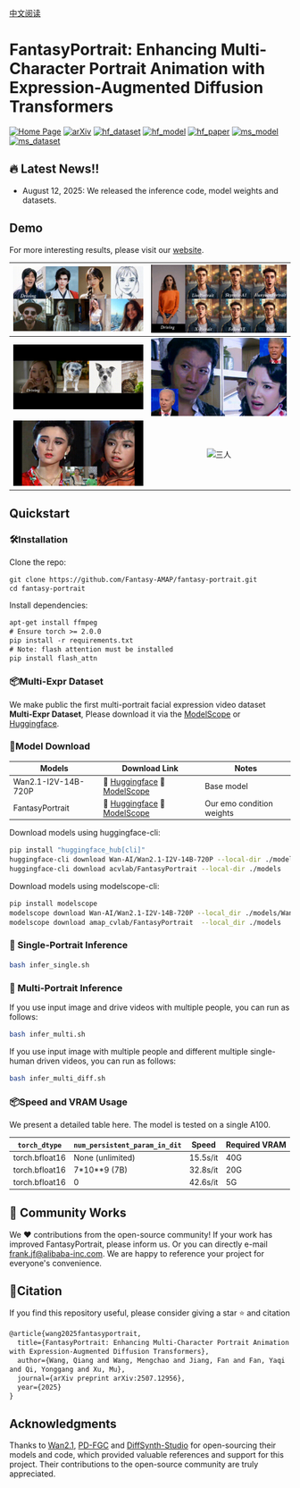 [中文阅读](./README_zh.md)
# FantasyPortrait: Enhancing Multi-Character Portrait Animation with Expression-Augmented Diffusion Transformers

[![Home Page](https://img.shields.io/badge/Project-FantasyPortrait-blue.svg)](https://fantasy-amap.github.io/fantasy-portrait/)
[![arXiv](https://img.shields.io/badge/Arxiv-2507.12956-b31b1b.svg?logo=arXiv)](https://arxiv.org/abs/2507.12956)
[![hf_dataset](https://img.shields.io/badge/🤗%20Dataset-FantasyPortrait-yellow.svg)](https://huggingface.co/datasets/acvlab/FantasyPortrait-Multi-Expr)
[![hf_model](https://img.shields.io/badge/🤗%20Model-FantasyPortrait-green.svg)](https://huggingface.co/acvlab/FantasyPortrait)
[![hf_paper](https://img.shields.io/badge/🤗-FantasyPortrait-red.svg)](https://huggingface.co/papers/2507.12956)
[![ms_model](https://img.shields.io/badge/ModelScope-Model-9cf.svg)](https://modelscope.cn/models/amap_cvlab/FantasyPortrait)
[![ms_dataset](https://img.shields.io/badge/ModelScope-Dataset-ff69b4.svg)](https://www.modelscope.cn/datasets/amap_cvlab/FantasyPortrait-Multi-Expr)

## 🔥 Latest News!!
* August 12, 2025: We released the inference code, model weights and datasets.

## Demo
For more interesting results, please visit our [website](https://fantasy-amap.github.io/fantasy-portrait/).

| ![单人示例](./assert/demo/danren_1.gif) | ![对比](./assert/demo/duibi.gif) |
| :---: | :---: |
| ![动物](./assert/demo/dongwu.gif) | ![双人1](./assert/demo/shuangren_1.gif) |
| ![双人2](./assert/demo/shuangren_2.gif) | ![三人](./assert/demo/sanren.gif) |


## Quickstart
### 🛠️Installation

Clone the repo:

```
git clone https://github.com/Fantasy-AMAP/fantasy-portrait.git
cd fantasy-portrait
```

Install dependencies:
```
apt-get install ffmpeg
# Ensure torch >= 2.0.0
pip install -r requirements.txt
# Note: flash attention must be installed
pip install flash_attn
```

### 📦Multi-Expr Dataset
We make public the first multi-portrait facial expression video dataset **Multi-Expr Dataset**, Please download it via the [ModelScope](https://www.modelscope.cn/datasets/amap_cvlab/FantasyPortrait-Multi-Expr) or [Huggingface](https://huggingface.co/datasets/acvlab/FantasyPortrait-Multi-Expr).

### 🧱Model Download
| Models        |                       Download Link                                           |    Notes                      |
| --------------|-------------------------------------------------------------------------------|-------------------------------|
| Wan2.1-I2V-14B-720P  |      🤗 [Huggingface](https://huggingface.co/Wan-AI/Wan2.1-I2V-14B-720P)    🤖 [ModelScope](https://www.modelscope.cn/models/Wan-AI/Wan2.1-I2V-14B-720P)     | Base model
| FantasyPortrait      |      🤗 [Huggingface](https://huggingface.co/acvlab/FantasyPortrait/)     🤖 [ModelScope](https://www.modelscope.cn/models/amap_cvlab/FantasyPortrait/)         | Our emo condition weights

Download models using huggingface-cli:
``` sh
pip install "huggingface_hub[cli]"
huggingface-cli download Wan-AI/Wan2.1-I2V-14B-720P --local-dir ./models/Wan2.1-I2V-14B-720P
huggingface-cli download acvlab/FantasyPortrait --local-dir ./models
```

Download models using modelscope-cli:
``` sh
pip install modelscope
modelscope download Wan-AI/Wan2.1-I2V-14B-720P --local_dir ./models/Wan2.1-I2V-14B-720P
modelscope download amap_cvlab/FantasyPortrait  --local_dir ./models
```

### 🔑 Single-Portrait Inference
``` sh
bash infer_single.sh
```

### 🔑 Multi-Portrait Inference
If you use input image and drive videos with multiple people, you can run as follows:
``` sh
bash infer_multi.sh
```
If you use input image with multiple people and different multiple single-human driven videos, you can run as follows:
```sh
bash infer_multi_diff.sh
```

### 📦Speed and VRAM Usage
We present a detailed table here. The model is tested on a single A100.

|`torch_dtype`|`num_persistent_param_in_dit`|Speed|Required VRAM|
|-|-|-|-|
|torch.bfloat16|None (unlimited)|15.5s/it|40G|
|torch.bfloat16|7*10**9 (7B)|32.8s/it|20G|
|torch.bfloat16|0|42.6s/it|5G|



## 🧩 Community Works
We ❤️ contributions from the open-source community! If your work has improved FantasyPortrait, please inform us.
Or you can directly e-mail [frank.jf@alibaba-inc.com](mailto://frank.jf@alibaba-inc.com). We are happy to reference your project for everyone's convenience.

## 🔗Citation
If you find this repository useful, please consider giving a star ⭐ and citation
```
@article{wang2025fantasyportrait,
  title={FantasyPortrait: Enhancing Multi-Character Portrait Animation with Expression-Augmented Diffusion Transformers},
  author={Wang, Qiang and Wang, Mengchao and Jiang, Fan and Fan, Yaqi and Qi, Yonggang and Xu, Mu},
  journal={arXiv preprint arXiv:2507.12956},
  year={2025}
}
```

## Acknowledgments
Thanks to [Wan2.1](https://github.com/Wan-Video/Wan2.1), [PD-FGC](https://github.com/Dorniwang/PD-FGC-inference) and [DiffSynth-Studio](https://github.com/modelscope/DiffSynth-Studio) for open-sourcing their models and code, which provided valuable references and support for this project. Their contributions to the open-source community are truly appreciated.
